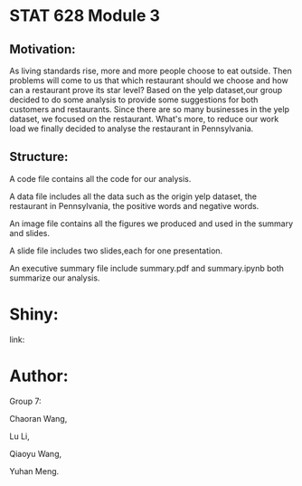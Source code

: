 # STAT 628 Module 3

## Motivation:

As living standards rise, more and more people choose to eat outside. Then problems will come to us that which restaurant should we choose and how can a restaurant prove its star level? Based on the yelp dataset,our group decided to do some analysis to provide some suggestions for both customers and restaurants. Since there are so many businesses in the yelp dataset, we focused on the restaurant. What's more, to reduce our work load we finally decided to analyse the restaurant in Pennsylvania.

## Structure:

A code file contains all the code for our analysis.

A data file includes all the data such as the origin yelp dataset, the restaurant in Pennsylvania, the positive words and negative words.

An image file contains all the figures we produced and used in the summary and slides.

A slide file includes two slides,each for one presentation.

An executive summary file include summary.pdf and summary.ipynb both summarize our analysis.

# Shiny:
link:

# Author:

Group 7:

Chaoran Wang, 

Lu Li,  

Qiaoyu Wang, 

Yuhan Meng.

